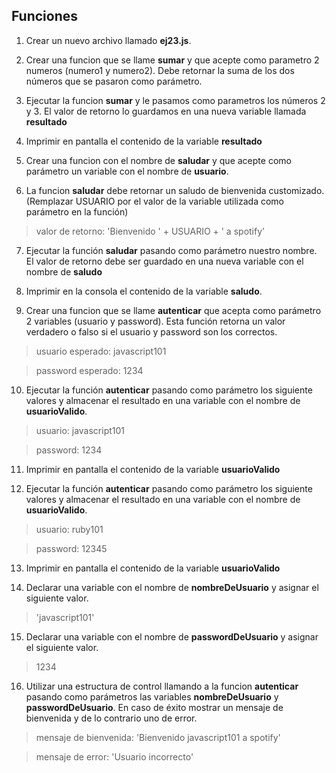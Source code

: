 ## Funciones

1) Crear un nuevo archivo llamado **ej23.js**.

2) Crear una funcion que se llame **sumar** y que acepte como parametro 2 numeros (numero1 y numero2). Debe retornar la suma de los dos números que se pasaron como parámetro.

3) Ejecutar la funcion **sumar** y le pasamos como parametros los números 2 y 3. El valor de retorno lo guardamos en una nueva variable llamada **resultado**

4) Imprimir en pantalla el contenido de la variable **resultado**

5) Crear una funcion con el nombre de **saludar** y que acepte como parámetro un variable con el nombre de **usuario**.

6) La funcion **saludar** debe retornar un saludo de bienvenida customizado. (Remplazar USUARIO por el valor de la variable utilizada como parámetro en la función)
> valor de retorno: 'Bienvenido ' + USUARIO + ' a spotify'

7) Ejecutar la función **saludar** pasando como parámetro nuestro nombre. El valor de retorno debe ser guardado en una nueva variable con el nombre de **saludo**

8) Imprimir en la consola el contenido de la variable **saludo**.

9) Crear una funcion que se llame **autenticar** que acepta como parámetro 2 variables (usuario y password). Esta función retorna un valor verdadero o falso si el usuario y password son los correctos.
> usuario esperado: javascript101

> password esperado: 1234

10) Ejecutar la función **autenticar** pasando como parámetro los siguiente valores y almacenar el resultado en una variable con el nombre de **usuarioValido**.
> usuario: javascript101

> password: 1234

11) Imprimir en pantalla el contenido de la variable **usuarioValido**

12) Ejecutar la función **autenticar** pasando como parámetro los siguiente valores y almacenar el resultado en una variable con el nombre de **usuarioValido**.
> usuario: ruby101

> password: 12345

13) Imprimir en pantalla el contenido de la variable **usuarioValido**

14) Declarar una variable con el nombre de **nombreDeUsuario** y asignar el siguiente valor.
> 'javascript101'

15) Declarar una variable con el nombre de **passwordDeUsuario** y asignar el siguiente valor.
> 1234

16) Utilizar una estructura de control llamando a la funcion **autenticar** pasando como parámetros las variables **nombreDeUsuario** y **passwordDeUsuario**. En caso de éxito mostrar un mensaje de bienvenida y de lo contrario uno de error.
> mensaje de bienvenida: 'Bienvenido javascript101 a spotify'

> mensaje de error: 'Usuario incorrecto'
